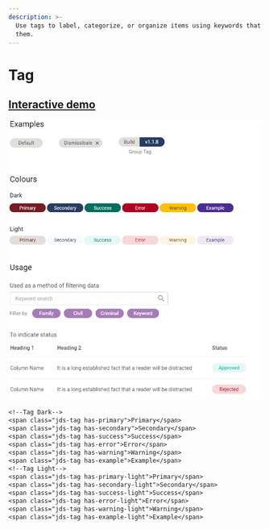 ```yaml
---
description: >-
  Use tags to label, categorize, or organize items using keywords that describe
  them.
---
```


# Tag

## [Interactive demo](http://cloud.crimsonlogic.com/2021/website/jds/v1/components.html#tag-wrapper)

![](../.gitbook/assets/image%20%2850%29.png)

```text
<!--Tag Dark-->
<span class="jds-tag has-primary">Primary</span> 
<span class="jds-tag has-secondary">Secondary</span> 
<span class="jds-tag has-success">Success</span> 
<span class="jds-tag has-error">Error</span> 
<span class="jds-tag has-warning">Warning</span> 
<span class="jds-tag has-example">Example</span>
<!--Tag Light-->
<span class="jds-tag has-primary-light">Primary</span>
<span class="jds-tag has-secondary-light">Secondary</span>
<span class="jds-tag has-success-light">Success</span> 
<span class="jds-tag has-error-light">Error</span> 
<span class="jds-tag has-warning-light">Warning</span>
<span class="jds-tag has-example-light">Example</span>
```

